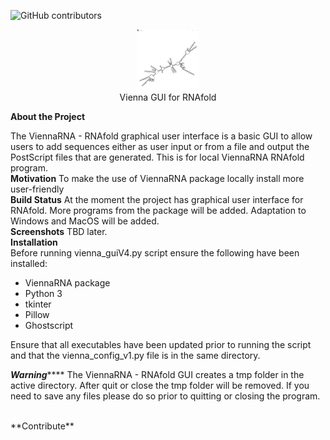 ![GitHub contributors](https://img.shields.io/github/contributors/kariBifs/capston?color=color)
<p align="center">
 <img src = "imagesread/viennaout.png" width =100>
 <br>
 Vienna GUI for RNAfold 
</p>
<!--make title smaller and bold-->

**About the Project**


The ViennaRNA - RNAfold graphical user interface is a
basic GUI to allow users to add sequences either as 
user input or from a file and output the PostScript
files that are generated. This is for local ViennaRNA
RNAfold program.
<br>
**Motivation**
To make the use of ViennaRNA package locally install more user-friendly
<br>
**Build Status**
At the moment the project has graphical user interface for RNAfold. More programs from the package will be added. Adaptation to Windows and MacOS will be added.
<br>
**Screenshots**
TBD later.
<br>
**Installation**
<br>
Before running vienna_guiV4.py script ensure the 
following have been installed:

- ViennaRNA package
- Python 3
- tkinter
- Pillow
- Ghostscript

Ensure that all executables have been updated prior to
running the script and that the vienna_config_v1.py file
is in the same directory.

***********************Warning***************************
The ViennaRNA - RNAfold GUI creates a tmp folder in the
active directory. After quit or close the tmp folder will be 
removed. If you need to save any files please do so prior
to quitting or closing the program.
<!--how to use?-->
<br>
**Contribute**
